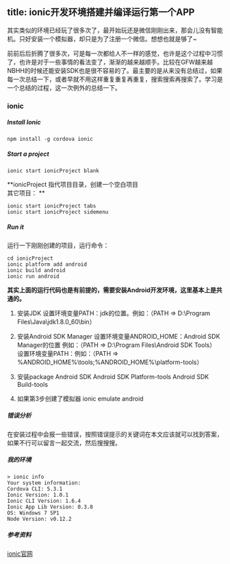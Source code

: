 title: ionic开发环境搭建并编译运行第一个APP
---
其实类似的环境已经玩了很多次了，最开始玩还是微信刚刚出来，那会儿没有智能机。只好安装一个模拟器，却只是为了注册一个微信。想想也就是够了~  
<!-- more -->
前前后后折腾了很多次，可是每一次都给人不一样的感觉，也许是这个过程中习惯了，也许是对于一些事情的看法变了，渐渐的越来越顺手。比较在GFW越来越NBHH的时候还能安装SDK也是很不容易的了。最主要的是从来没有总结过，如果每一次总结一下，或者早就不用这样重复重复再重复，搜索搜索再搜索了。学习是一个总结的过程，这一次例外的总结一下。
### ionic

##### Install Ionic
```
npm install -g cordova ionic
```
##### Start a project
```
ionic start ionicProject blank
```
**ionicProject 指代项目目录，创建一个空白项目  
其它项目：  **
```
ionic start ionicProject tabs
ionic start ionicProject sidemenu
```

##### Run it
运行一下刚刚创建的项目，运行命令：
```
cd ionicProject
ionic platform add android
ionic build android
ionic run android
```

**其实上面的运行代码也是有前提的，需要安装Android开发环境，这里基本上是共通的。**  

1. 安装JDK
   设置环境变量PATH：jdk的位置。例如：（PATH => D:\Program Files\Java\jdk1.8.0_60\bin）

2. 安装Android SDK Manager
   设置环境变量ANDROID_HOME：Android SDK Manager的位置 例如：（PATH => D:\Program Files\Android SDK Tools）
   设置环境变量PATH：例如：（PATH => %ANDROID_HOME%\tools;%ANDROID_HOME%\platform-tools）

3. 安装package
   Android SDK
   Android SDK Platform-tools
   Android SDK Build-tools

4. 如果第3步创建了模拟器
   ionic emulate android

##### 错误分析
在安装过程中会报一些错误，按照错误提示的关键词在本文应该就可以找到答案，如果不行可以留言一起交流，然后搜搜搜。  

##### 我的环境
```
> ionic info
Your system information:
Cordova CLI: 5.3.1
Ionic Version: 1.0.1
Ionic CLI Version: 1.6.4
Ionic App Lib Version: 0.3.8
OS: Windows 7 SP1
Node Version: v0.12.2
```
##### 参考资料
[ionic官网](http://ionicframework.com/)